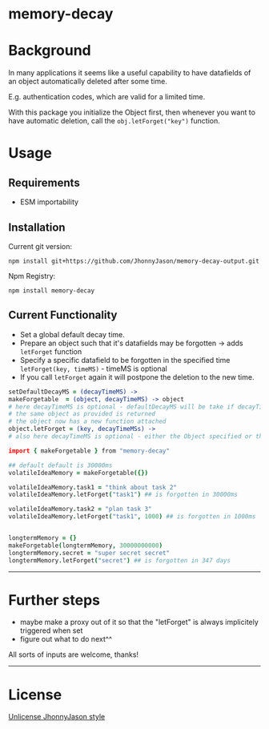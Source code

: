 # memory-decay 

# Background
In many applications it seems like a useful capability to have datafields of an object automatically deleted after some time.

E.g. authentication codes, which are valid for a limited time.

With this package you initialize the Object first, then whenever you want to have automatic deletion, call the `obj.letForget("key")` function.

# Usage
Requirements
------------
- ESM importability

Installation
------------
Current git version:
```
npm install git+https://github.com/JhonnyJason/memory-decay-output.git
```

Npm Registry:
```
npm install memory-decay
```

Current Functionality
---------------------
- Set a global default decay time.
- Prepare an object such that it's datafields may be forgotten  -> adds `letForget` function
- Specify a specific datafield to be forgotten in the specified time `letForget(key, timeMS)` - timeMS is optional
- If you call `letForget` again it will postpone the deletion to the new time.

```coffee
setDefaultDecayMS = (decayTimeMS) ->
makeForgetable  = (object, decayTimeMS) -> object
# here decayTimeMS is optional - defaultDecayMS will be take if decayTimeMS is not specified
# the same object as provided is returned
# the object now has a new function attached
object.letForget = (key, decayTimeMSs) ->
# also here decayTimeMS is optional - either the Object specified or the global default is taken if decayTimeMS is not specified

```

```coffee
import { makeForgetable } from "memory-decay"

## default default is 30000ms
volatileIdeaMemory = makeForgetable({})

volatileIdeaMemory.task1 = "think about task 2"
volatileIdeaMemory.letForget("task1") ## is forgotten in 30000ms

volatileIdeaMemory.task2 = "plan task 3"
volatileIdeaMemory.letForget("task1", 1000) ## is forgotten in 1000ms


longtermMemory = {}
makeForgetable(longtermMemory, 30000000000)
longtermMemory.secret = "super secret secret"
longtermMemory.letForget("secret") ## is forgotten in 347 days

```

---

# Further steps

- maybe make a proxy out of it so that the "letForget" is always implicitely triggered when set
- figure out what to do next^^


All sorts of inputs are welcome, thanks!

---

# License
[Unlicense JhonnyJason style](https://hackmd.io/nCpLO3gxRlSmKVG3Zxy2hA?view)
